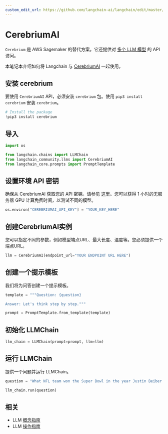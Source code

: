```yaml
---
custom_edit_url: https://github.com/langchain-ai/langchain/edit/master/docs/docs/integrations/llms/cerebriumai.ipynb
---
```


# CerebriumAI

`Cerebrium` 是 AWS Sagemaker 的替代方案。它还提供对 [多个 LLM 模型](https://docs.cerebrium.ai/cerebrium/prebuilt-models/deployment) 的 API 访问。

本笔记本介绍如何将 Langchain 与 [CerebriumAI](https://docs.cerebrium.ai/introduction) 一起使用。

## 安装 cerebrium
要使用 `CerebriumAI` API，必须安装 `cerebrium` 包。使用 `pip3 install cerebrium` 安装 `cerebrium`。

```python
# Install the package
!pip3 install cerebrium
```

## 导入


```python
import os

from langchain.chains import LLMChain
from langchain_community.llms import CerebriumAI
from langchain_core.prompts import PromptTemplate
```

## 设置环境 API 密钥
确保从 CerebriumAI 获取您的 API 密钥。请参见 [这里](https://dashboard.cerebrium.ai/login)。您可以获得 1 小时的无服务器 GPU 计算免费时间，以测试不同的模型。


```python
os.environ["CEREBRIUMAI_API_KEY"] = "YOUR_KEY_HERE"
```

## 创建CerebriumAI实例
您可以指定不同的参数，例如模型端点URL、最大长度、温度等。您必须提供一个端点URL。

```python
llm = CerebriumAI(endpoint_url="YOUR ENDPOINT URL HERE")
```

## 创建一个提示模板
我们将为问答创建一个提示模板。

```python
template = """Question: {question}

Answer: Let's think step by step."""

prompt = PromptTemplate.from_template(template)
```

## 初始化 LLMChain


```python
llm_chain = LLMChain(prompt=prompt, llm=llm)
```

## 运行 LLMChain
提供一个问题并运行 LLMChain。

```python
question = "What NFL team won the Super Bowl in the year Justin Beiber was born?"

llm_chain.run(question)
```

## 相关

- LLM [概念指南](/docs/concepts/#llms)
- LLM [操作指南](/docs/how_to/#llms)